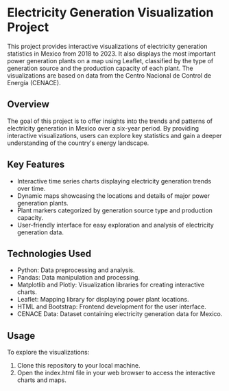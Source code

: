 # Electricity Generation Visualization Project

This project provides interactive visualizations of electricity generation statistics in Mexico from 2018 to 2023. It also displays the most important power generation plants on a map using Leaflet, classified by the type of generation source and the production capacity of each plant. The visualizations are based on data from the Centro Nacional de Control de Energía (CENACE).

## Overview

The goal of this project is to offer insights into the trends and patterns of electricity generation in Mexico over a six-year period. By providing interactive visualizations, users can explore key statistics and gain a deeper understanding of the country's energy landscape.

## Key Features

* Interactive time series charts displaying electricity generation trends over time.
* Dynamic maps showcasing the locations and details of major power generation plants.
* Plant markers categorized by generation source type and production capacity.
* User-friendly interface for easy exploration and analysis of electricity generation data.

## Technologies Used

* Python: Data preprocessing and analysis.
* Pandas: Data manipulation and processing.
* Matplotlib and Plotly: Visualization libraries for creating interactive charts.
* Leaflet: Mapping library for displaying power plant locations.
* HTML and Bootstrap: Frontend development for the user interface.
* CENACE Data: Dataset containing electricity generation data for Mexico.

## Usage

To explore the visualizations:

1. Clone this repository to your local machine.
2. Open the index.html file in your web browser to access the interactive charts and maps.
